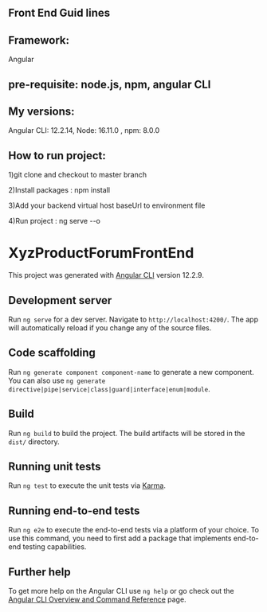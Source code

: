 ## Front End Guid lines

## Framework: 
Angular

## pre-requisite: node.js,  npm, angular CLI

## My versions:

Angular CLI: 12.2.14,  Node: 16.11.0 , npm: 8.0.0

## How to run project:

1)git clone and checkout to master branch

2)Install packages :   npm install

3)Add your backend virtual host baseUrl to environment file

4)Run project     :    ng serve --o

# XyzProductForumFrontEnd

This project was generated with [Angular CLI](https://github.com/angular/angular-cli) version 12.2.9.

## Development server

Run `ng serve` for a dev server. Navigate to `http://localhost:4200/`. The app will automatically reload if you change any of the source files.

## Code scaffolding

Run `ng generate component component-name` to generate a new component. You can also use `ng generate directive|pipe|service|class|guard|interface|enum|module`.

## Build

Run `ng build` to build the project. The build artifacts will be stored in the `dist/` directory.

## Running unit tests

Run `ng test` to execute the unit tests via [Karma](https://karma-runner.github.io).

## Running end-to-end tests

Run `ng e2e` to execute the end-to-end tests via a platform of your choice. To use this command, you need to first add a package that implements end-to-end testing capabilities.

## Further help

To get more help on the Angular CLI use `ng help` or go check out the [Angular CLI Overview and Command Reference](https://angular.io/cli) page.
